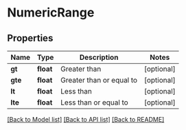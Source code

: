 # NumericRange

## Properties
Name | Type | Description | Notes
------------ | ------------- | ------------- | -------------
**gt** | **float** | Greater than | [optional] 
**gte** | **float** | Greater than or equal to | [optional] 
**lt** | **float** | Less than | [optional] 
**lte** | **float** | Less than or equal to | [optional] 

[[Back to Model list]](../README.md#documentation-for-models) [[Back to API list]](../README.md#documentation-for-api-endpoints) [[Back to README]](../README.md)


